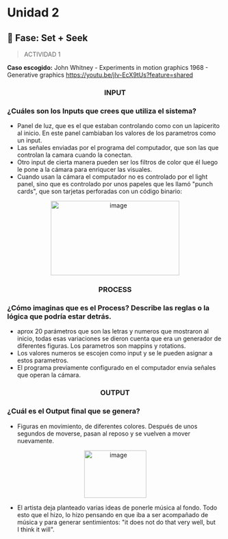 # Unidad 2

## 🔎 Fase: Set + Seek

> ACTIVIDAD 1

**Caso escogido:** John Whitney - Experiments in motion graphics 1968 - Generative graphics https://youtu.be/jIv-EcX9tUs?feature=shared

### <p align=center> INPUT </p>

### ¿Cuáles son los Inputs que crees que utiliza el sistema?

- Panel de luz, que es el que estaban controlando como con un lapicerito al inicio. En este panel cambiaban los valores de los parametros como un input.
- Las señales enviadas por el programa del computador, que son las que controlan la camara cuando la conectan.
- Otro input de cierta manera pueden ser los filtros de color que él luego le pone a la cámara para enriqucer las visuales.
- Cuando usan la cámara el computador no es controlado por el light panel, sino que es controlado por unos papeles que les llamó "punch cards", que son tarjetas perforadas con un código binario:

<p align=center>
<img width="300" height="174" alt="image" src="https://github.com/user-attachments/assets/30f19363-f7f3-4553-a770-02510df4e5f4" />
 </p>

### <p align=center> PROCESS </p>

### ¿Cómo imaginas que es el Process? Describe las reglas o la lógica que podría estar detrás.

- aprox 20 parámetros que son las letras y numeros que mostraron al inicio, todas esas variaciones se dieron cuenta que era un generador de diferentes figuras. Los parametros son mappins y rotations.
- Los valores numeros se escojen como input y se le pueden asignar a estos parametros.
- El programa previamente configurado en el computador envia señales que operan la cámara.

### <p align=center> OUTPUT </p>

### ¿Cuál es el Output final que se genera?

- Figuras en movimiento, de diferentes colores. Después de unos segundos de moverse, pasan al reposo y se vuelven a mover nuevamente.

<p align=center>
<img width="145" height="111" alt="image" src="https://github.com/user-attachments/assets/e4fc3481-58cb-495e-94ea-67277a37492e" />
</p>

- El artista deja planteado varias ideas de ponerle música al fondo. Todo esto que el hizo, lo hizo pensando en que iba a ser acompañado de música y para generar sentimientos: "it does not do that very well, but I think it will".
